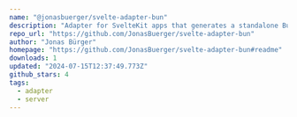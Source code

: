 ```yaml
---
name: "@jonasbuerger/svelte-adapter-bun"
description: "Adapter for SvelteKit apps that generates a standalone Bun.js server."
repo_url: "https://github.com/JonasBuerger/svelte-adapter-bun"
author: "Jonas Bürger"
homepage: "https://github.com/JonasBuerger/svelte-adapter-bun#readme"
downloads: 1
updated: "2024-07-15T12:37:49.773Z"
github_stars: 4
tags: 
  - adapter
  - server
---
```

